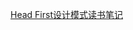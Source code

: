 [Head First设计模式读书笔记](https://github.com/kahunshaaa/head_first_design_patterns/blob/master/README.md "读书笔记")
